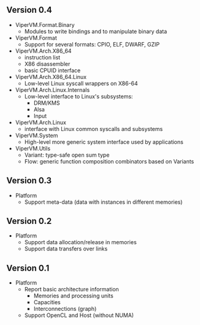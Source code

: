 ## Version 0.4

* ViperVM.Format.Binary
    * Modules to write bindings and to manipulate binary data
* ViperVM.Format
    * Support for several formats: CPIO, ELF, DWARF, GZIP
* ViperVM.Arch.X86_64
    * instruction list
    * X86 disassembler
    * basic CPUID interface
* ViperVM.Arch.X86_64.Linux
    * Low-level Linux syscall wrappers on X86-64
* ViperVM.Arch.Linux.Internals
    * Low-level interface to Linux's subsystems:
        * DRM/KMS
        * Alsa
        * Input
* ViperVM.Arch.Linux
    * interface with Linux common syscalls and subsystems
* ViperVM.System
    * High-level more generic system interface used by applications
* ViperVM.Utils
    * Variant: type-safe open sum type
    * Flow: generic function composition combinators based on Variants


## Version 0.3

* Platform
    * Support meta-data (data with instances in different memories)

## Version 0.2

* Platform
    * Support data allocation/release in memories
    * Support data transfers over links

## Version 0.1

* Platform
    * Report basic architecture information
        * Memories and processing units
        * Capacities
        * Interconnections (graph)
    * Support OpenCL and Host (without NUMA)
